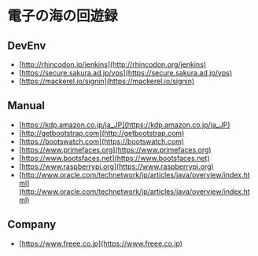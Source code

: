 電子の海の回遊録
===

DevEnv
---

* [http://rhincodon.jp/jenkins](http://rhincodon.org/jenkins)
* [https://secure.sakura.ad.jp/vps](https://secure.sakura.ad.jp/vps)
* [https://mackerel.io/signin](https://mackerel.io/signin)

Manual
---

* [https://kdp.amazon.co.jp/ja_JP](https://kdp.amazon.co.jp/ja_JP)
* [http://getbootstrap.com](http://getbootstrap.com)
* [https://bootswatch.com](https://bootswatch.com)
* [https://www.primefaces.org](https://www.primefaces.org)
* [https://www.bootsfaces.net](https://www.bootsfaces.net)
* [https://www.raspberrypi.org](https://www.raspberrypi.org)
* [http://www.oracle.com/technetwork/jp/articles/java/overview/index.html](http://www.oracle.com/technetwork/jp/articles/java/overview/index.html)

Company
---

* [https://www.freee.co.jp](https://www.freee.co.jp)
